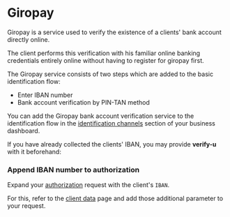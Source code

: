 # Giropay

Giropay is a service used to verify the existence of a clients' bank account directly online.

The client performs this verification with his familiar online banking credentials entirely online without having to register for giropay first. 

The Giropay service consists of two steps which are added to the basic identification flow:

- Enter IBAN number
- Bank account verification by PIN-TAN method

You can add the Giropay bank account verification service to the identification flow in the [identification channels](channels) section of your business dashboard.

If you have already collected the clients' IBAN, you may provide **verify-u** with it beforehand:

### Append IBAN number to authorization <a name="append-iban-number"></a>

Expand your [authorization](authorization) request with the client's `IBAN`.

For this, refer to the [client data](client-data) page and add those additional parameter to your request.
